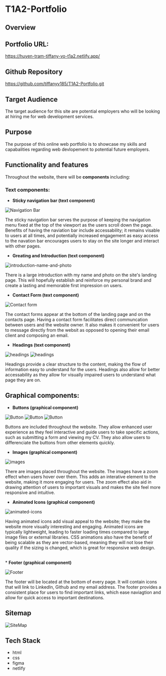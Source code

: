 # T1A2-Portfolio

## Overview

## Portfolio URL:
https://huyen-tram-tiffany-vo-t1a2.netlify.app/

## Github Repository
https://github.com/tiffanyv185/T1A2-Portfolio.git

## Target Audience
The target audience for this site are potential employers who will be looking at hiring me for web development services.

## Purpose
The purpose of this online web portfolio is to showcase my skills and capabalities regarding web devlopement to potential future employers. 

## Functionality and features
Throughout the website, there will be <b> components </b> including:

### Text components:

* <b>Sticky navigation bar (text component)</b>

![Navigation Bar](./docs/Screenshot-Nav-Bar.png)

The sticky navigation bar serves the purpose of keeping the navigation menu fixed at the top of the viewport as the users scroll down the page. Benefits of having the naviation bar include accessability; it remains visable to users at all times, and potentially increased engagement as easy access to the navation bar encourages users to stay on the site longer and interact with other pages.
<br>
* <b>Greating and Introduction (text component)</b>

![introduction-name-and-photo](./docs/Screenshot-Introduction.png)

There is a large introduction with my name and photo on the site's landing page. This will hopefully establish and reinforce my personal brand and create a lasting and memorable first impression on users.
<br>

* <b>Contact Form (text component)</b>

![Contact form](./docs/Screenshot-contactform.png)

The contact forms appear at the bottom of the landing page and on the contacts page. Having a contact form facilitates direct communcation between users and the website owner. It also makes it convenient for users to message directly from the websit as opposed to opening their email client and composing an email.
<br>
* <b> Headings (text component)</b>

![headings](./docs/Screenshot-header1.png)
![headings](./docs/Screenshot-header2.png)

Headings provide a clear structure to the content, making the flow of information easy to understand for the users. Headings also allow for better accessability as they allow for visually impaired users to understand what page they are on.

## Graphical components:

* <b>Buttons (graphical component)</b>

![Button](./docs/Screenshot-button1.png)
![Button](./docs/Screenshot-button2.png)
![Button](./docs/Screenshot-button3.png)

Buttons are included throughout the website. They allow enhanced user experience as they feel interactive and guide users to take specific actions, such as submitting a form and viewing my CV. They also allow users to differenciate the buttons from other elements quickly.
<br>
* <b>Images (graphical component)</b>

![images](./docs/Screenshot-projectimages.png)

There are images placed throughout the website. The images have a zoom effect when users hover over them. This adds an interative element to the website, making it more engaging for users. The zoom effect also aid in drawing attention of users to important visuals and makes the site feel more responsive and intuitive.
<br>

* <b>Animated Icons (graphical component)</b>

![animated-icons](./docs/Screenshot-animatedicons.png)

Having animated icons add visual appeal to the website; they make the website more visually interesting and engaging. Animated icons are typically lightweight, leading to faster loading times compared to large image files or external libraries. CSS animations also have the benefit of being scalable as they are vector-based, meaning they will not lose their quality if the sizing is changed, which is great for responsive web design.

<br>
* <b>Footer (graphical component)</b>

![Footer](./docs/Screenshot-Footer.png)

The footer will be located at the bottom of every page. It will contain icons that will link to LinkedIn, Github and my email address. The footer provides a consistent place for users to find important links, which ease naviagtion and allow for quick access to important destinations.
<br>

## Sitemap
![SiteMap](./docs/SiteMap.png)

## Tech Stack
* html
* css
* figma
* netlify
